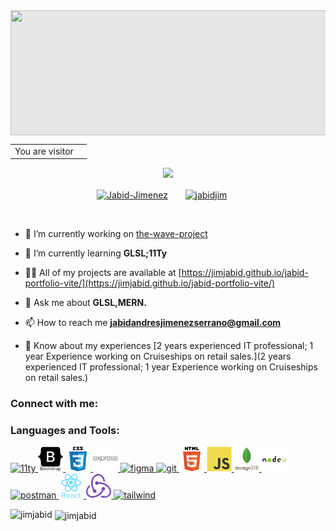
<img style="display: block;-webkit-user-select: none;margin: auto;background-color: hsl(0, 0%, 90%);" src="https://i.pinimg.com/originals/d4/60/eb/d460eb4ac63b9a2fbad07a83bc3ac7f6.gif" width="850" height="200">

<table>
  <tr>
    <td>You are visitor</td>
    <td><img src="https://profile-counter.glitch.me/jimjabid/count.svg" alt="" /></td>
  </tr>
</table>
<p align="center">
  <!-- Typing SVG by DenverCoder1 - https://github.com/DenverCoder1/readme-typing-svg -->
  <a href="https://github.com/DenverCoder1/readme-typing-svg">
    <img src="https://readme-typing-svg.demolab.com/?lines=I%20am%20Jabid;..a%20Web%20Developer%20passionate%20about%20UI%2FUX%20Design;Always%20learning%20new%20things&font=Fira%20Code&center=true&width=440&height=45&color=00E311&vCenter=true&pause=1000&size=22" /></a>
</p>
<p align="center">
  <a href="https://www.linkedin.com/in/jabid-jimenez-serrano-960215175/" target="_blank"><img align="center" src="https://www.iconsdb.com/icons/preview/green/linkedin-2-xxl.png" alt="Jabid-Jimenez" height="30" width="40" /></a> &#8287;&#8287;&#8287;&#8287;&#8287;
<a href="https://www.instagram.com/jabidjim/" target="_blank"><img align="center" src="https://www.iconsdb.com/icons/preview/green/instagram-xxl.png" alt="jabidjim" height="30" width="40" /></a>&#8287;&#8287;&#8287;&#8287;&#8287;

</p>

<br/>

- 🔭 I’m currently working on [the-wave-project](https://github.com/jimjabid/the-wave-project-v1)

- 🌱 I’m currently learning **GLSL;11Ty**

- 👨‍💻 All of my projects are available at [https://jimjabid.github.io/jabid-portfolio-vite/](https://jimjabid.github.io/jabid-portfolio-vite/)

- 💬 Ask me about **GLSL,MERN.**

- 📫 How to reach me **jabidandresjimenezserrano@gmail.com**

- 📄 Know about my experiences [2 years experienced IT professional; 1 year Experience working on Cruiseships on retail sales.](2 years experienced IT professional; 1 year Experience working on Cruiseships on retail sales.)

<h3 align="left">Connect with me:</h3>
<p align="left">
</p>

<h3 align="left">Languages and Tools:</h3>
<p align="left"> <a href="https://www.11ty.dev/" target="_blank" rel="noreferrer"> <img src="https://gist.githubusercontent.com/vivek32ta/c7f7bf583c1fb1c58d89301ea40f37fd/raw/f4c85cce5790758286b8f155ef9a177710b995df/11ty.svg" alt="11ty" width="40" height="40"/> </a> <a href="https://getbootstrap.com" target="_blank" rel="noreferrer"> <img src="https://raw.githubusercontent.com/devicons/devicon/master/icons/bootstrap/bootstrap-plain-wordmark.svg" alt="bootstrap" width="40" height="40"/> </a> <a href="https://www.w3schools.com/css/" target="_blank" rel="noreferrer"> <img src="https://raw.githubusercontent.com/devicons/devicon/master/icons/css3/css3-original-wordmark.svg" alt="css3" width="40" height="40"/> </a> <a href="https://expressjs.com" target="_blank" rel="noreferrer"> <img src="https://raw.githubusercontent.com/devicons/devicon/master/icons/express/express-original-wordmark.svg" alt="express" width="40" height="40"/> </a> <a href="https://www.figma.com/" target="_blank" rel="noreferrer"> <img src="https://www.vectorlogo.zone/logos/figma/figma-icon.svg" alt="figma" width="40" height="40"/> </a> <a href="https://git-scm.com/" target="_blank" rel="noreferrer"> <img src="https://www.vectorlogo.zone/logos/git-scm/git-scm-icon.svg" alt="git" width="40" height="40"/> </a> <a href="https://www.w3.org/html/" target="_blank" rel="noreferrer"> <img src="https://raw.githubusercontent.com/devicons/devicon/master/icons/html5/html5-original-wordmark.svg" alt="html5" width="40" height="40"/> </a> <a href="https://developer.mozilla.org/en-US/docs/Web/JavaScript" target="_blank" rel="noreferrer"> <img src="https://raw.githubusercontent.com/devicons/devicon/master/icons/javascript/javascript-original.svg" alt="javascript" width="40" height="40"/> </a> <a href="https://www.mongodb.com/" target="_blank" rel="noreferrer"> <img src="https://raw.githubusercontent.com/devicons/devicon/master/icons/mongodb/mongodb-original-wordmark.svg" alt="mongodb" width="40" height="40"/> </a> <a href="https://nodejs.org" target="_blank" rel="noreferrer"> <img src="https://raw.githubusercontent.com/devicons/devicon/master/icons/nodejs/nodejs-original-wordmark.svg" alt="nodejs" width="40" height="40"/> </a> <a href="https://postman.com" target="_blank" rel="noreferrer"> <img src="https://www.vectorlogo.zone/logos/getpostman/getpostman-icon.svg" alt="postman" width="40" height="40"/> </a> <a href="https://reactjs.org/" target="_blank" rel="noreferrer"> <img src="https://raw.githubusercontent.com/devicons/devicon/master/icons/react/react-original-wordmark.svg" alt="react" width="40" height="40"/> </a> <a href="https://redux.js.org" target="_blank" rel="noreferrer"> <img src="https://raw.githubusercontent.com/devicons/devicon/master/icons/redux/redux-original.svg" alt="redux" width="40" height="40"/> </a> <a href="https://tailwindcss.com/" target="_blank" rel="noreferrer"> <img src="https://www.vectorlogo.zone/logos/tailwindcss/tailwindcss-icon.svg" alt="tailwind" width="40" height="40"/> </a> </p>

<p><img align="left" src="https://github-readme-stats.vercel.app/api/top-langs?username=jimjabid&show_icons=true&theme=dark&title_color=00e311&text_color=00e311&locale=en&layout=compact" alt="jimjabid" /></p>

<p>&nbsp;<img align="center" src="https://github-readme-stats.vercel.app/api?username=jimjabid&show_icons=true&theme=dark&title_color=00e311&text_color=00e311&locale=en" alt="jimjabid" /></p>


